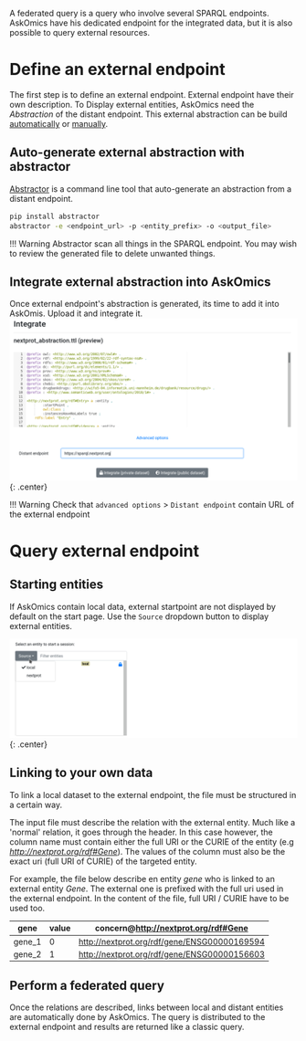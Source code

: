 A federated query is a query who involve several SPARQL endpoints. AskOmics have his dedicated endpoint for the integrated data, but it is also possible to query external resources.


# Define an external endpoint

The first step is to define an external endpoint. External endpoint have their own description. To Display external entities, AskOmics need the *Abstraction* of the distant endpoint. This external abstraction can be build [automatically](#auto-generate-external-abstraction-with-abstractor) or [manually](abstraction.md).

## Auto-generate external abstraction with abstractor

[Abstractor](https://github.com/askomics/abstractor) is a command line tool that auto-generate an abstraction from a distant endpoint.

```bash
pip install abstractor
abstractor -e <endpoint_url> -p <entity_prefix> -o <output_file>
```

!!! Warning
    Abstractor scan all things in the SPARQL endpoint. You may wish to review the generated file to delete unwanted things.


## Integrate external abstraction into AskOmics

Once external endpoint's abstraction is generated, its time to add it into AskOmis. Upload it and integrate it.
![Integrating an external abstraction](img/integrate_external.png){: .center}

!!! Warning
    Check that `advanced options` > `Distant endpoint` contain URL of the external endpoint


# Query external endpoint

## Starting entities

If AskOmics contain local data, external startpoint are not displayed by default on the start page. Use the `Source` dropdown button to display external entities.

![External startpoint](img/external_startpoint.png){: .center}

## Linking to your own data

To link a local dataset to the external endpoint, the file must be structured in a certain way.

The input file must describe the relation with the external entity. Much like a 'normal' relation, it goes through the header. In this case however, the column name must contain either the full URI or the CURIE of the entity (e.g *http://nextprot.org/rdf#Gene*). The values of the column must also be the exact uri (full URI of CURIE) of the targeted entity.

For example, the file below describe en entity *gene* who is linked to an external entity *Gene*. The external one is prefixed with the full uri used in the external endpoint. In the content of the file, full URI / CURIE have to be used too.


gene|value|concern@http://nextprot.org/rdf#Gene
---|---|---
gene_1|0|http://nextprot.org/rdf/gene/ENSG00000169594
gene_2|1|http://nextprot.org/rdf/gene/ENSG00000156603


## Perform a federated query

Once the relations are described, links between local and distant entities are automatically done by AskOmics. The query is distributed to the external endpoint and results are returned like a classic query.
